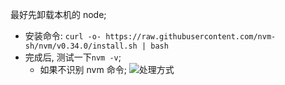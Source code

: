 
最好先卸载本机的 node;

* 安装命令: `curl -o- https://raw.githubusercontent.com/nvm-sh/nvm/v0.34.0/install.sh | bash`
* 完成后, 测试一下`nvm -v`;
  * 如果不识别 nvm 命令;
  ![处理方式](http://ww4.sinaimg.cn/large/006y8mN6gy1g6ocu1mvp3j30rt069wew.jpg)